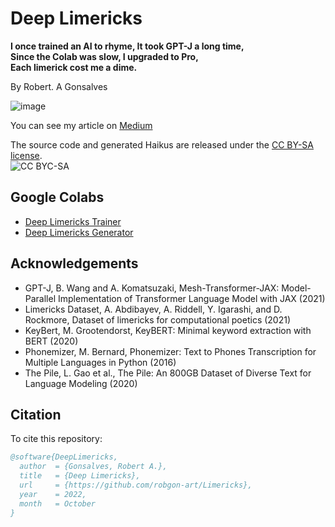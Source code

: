 # **Deep Limericks**
**I once trained an AI to rhyme, It took GPT-J a long time,</br>
Since the Colab was slow, I upgraded to Pro,</br> Each limerick cost me a dime.**

By Robert. A Gonsalves</br>

![image](https://raw.githubusercontent.com/robgon-art/DeepLimericks/main/deep_limericks_med.jpg)

You can see my article on [Medium](https://medium.com/towards-data-science/i-once-trained-an-ai-to-rhyme-and-it-took-gpt-j-a-long-time-de1f98925e17)

The source code and generated Haikus are released under the [CC BY-SA license](https://creativecommons.org/licenses/by-sa/4.0/).</br>
![CC BYC-SA](https://licensebuttons.net/l/by-sa/3.0/88x31.png)

## Google Colabs
* [Deep Limericks Trainer](https://colab.research.google.com/github/robgon-art/DeepLimericks/blob/main/Deep_Limericks_Train_GPT_J_6B.ipynb)
* [Deep Limericks Generator](https://colab.research.google.com/github/robgon-art/DeepLimericks/blob/main/Deep_Limericks_Interactive_Generator.ipynb)

## Acknowledgements
- GPT-J, B. Wang and A. Komatsuzaki, Mesh-Transformer-JAX: Model-Parallel Implementation of Transformer Language Model with JAX (2021)
- Limericks Dataset, A. Abdibayev, A. Riddell, Y. Igarashi, and D. Rockmore, Dataset of limericks for computational poetics (2021)
- KeyBert, M. Grootendorst, KeyBERT: Minimal keyword extraction with BERT (2020)
- Phonemizer, M. Bernard, Phonemizer: Text to Phones Transcription for Multiple Languages in Python (2016)
- The Pile, L. Gao et al., The Pile: An 800GB Dataset of Diverse Text for Language Modeling (2020)

## Citation
To cite this repository:

```bibtex
@software{DeepLimericks,
  author  = {Gonsalves, Robert A.},
  title   = {Deep Limericks},
  url     = {https://github.com/robgon-art/Limericks},
  year    = 2022,
  month   = October
}
```

